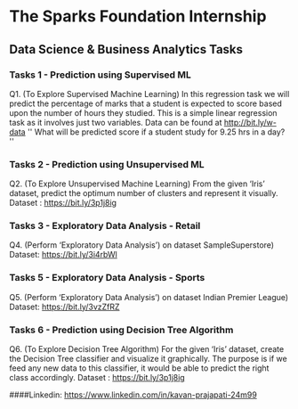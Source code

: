 # The Sparks Foundation Internship 

## Data Science & Business Analytics Tasks 


### Tasks 1 - Prediction using Supervised ML

Q1. (To Explore Supervised Machine Learning) In this regression task we will predict the percentage of marks that a student is expected to score based upon the number of hours they studied. This is a simple linear regression task as it involves just two variables. Data can be found at http://bit.ly/w-data 
'' What will be predicted score if a student study for 9.25 hrs in a day? '' 

### Tasks 2 - Prediction using Unsupervised ML

Q2. (To Explore Unsupervised Machine Learning) From the given ‘Iris’ dataset, predict the optimum number of clusters and represent it visually. 
Dataset : https://bit.ly/3p1j8ig


### Tasks 3 - Exploratory Data Analysis - Retail

Q4. (Perform ‘Exploratory Data Analysis’) on dataset SampleSuperstore) 
Dataset: https://bit.ly/3i4rbWl

### Tasks 5 - Exploratory Data Analysis - Sports
Q5. (Perform ‘Exploratory Data Analysis’) on dataset Indian Premier League) 
Dataset: https://bit.ly/3vzZfRZ

### Tasks 6 - Prediction using Decision Tree Algorithm

Q6. (To Explore Decision Tree Algorithm) For the given ‘Iris’ dataset, create the Decision Tree classifier and visualize it graphically. The purpose is if we feed any new data to this classifier, it would be able to predict the right class accordingly. 
Dataset : https://bit.ly/3p1j8ig

####Linkedin: https://www.linkedin.com/in/kavan-prajapati-24m99
